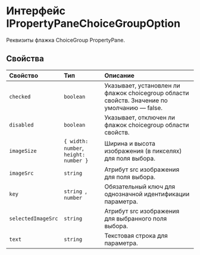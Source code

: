 # <a name="ipropertypanechoicegroupoption-interface"></a>Интерфейс IPropertyPaneChoiceGroupOption







Реквизиты флажка ChoiceGroup PropertyPane.




## <a name="properties"></a>Свойства

| Свойство     | Тип   | Описание|
|:-------------|:-------|:-----------|
|`checked`      | `boolean` | Указывает, установлен ли флажок choicegroup области свойств. Значение по умолчанию — false. |
|`disabled`      | `boolean` | Указывает, отключен ли флажок choicegroup области свойств. |
|`imageSize`      | `{ width: number`,` height: number }` | Ширина и высота изображения (в пикселях) для поля выбора. |
|`imageSrc`      | `string` | Атрибут src изображения для поля выбора. |
|`key`      | `string `,` number` | Обязательный ключ для однозначной идентификации параметра. |
|`selectedImageSrc`      | `string` | Атрибут src изображения для выбранного поля выбора. |
|`text`      | `string` | Текстовая строка для параметра. |






